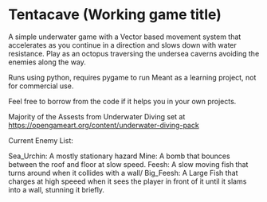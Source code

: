 # Tentacave (Working game title)

A simple underwater game with a Vector based movement system that accelerates as you continue in a direction and slows down with water resistance.
Play as an octopus traversing the undersea caverns avoiding the enemies along the way.

Runs using python, requires pygame to run
Meant as a learning project, not for commercial use.

Feel free to borrow from the code if it helps you in your own projects.

Majority of the Assests from Underwater Diving set at https://opengameart.org/content/underwater-diving-pack

Current Enemy List:

Sea_Urchin: A mostly stationary hazard
Mine: A bomb that bounces between the roof and floor at slow speed.
Feesh: A slow moving fish that turns around when it collides with a wall/
Big_Feesh: A Large Fish that charges at high speeed when it sees the player in front of it until it slams into a wall, stunning it briefly.
